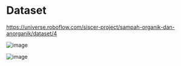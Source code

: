 # Dataset

https://universe.roboflow.com/siscer-project/sampah-organik-dan-anorganik/dataset/4

![image](https://github.com/user-attachments/assets/83a29fdb-a6e6-4cb4-8bcc-cfcd3a7b1b75)

![image](https://github.com/user-attachments/assets/427e777b-d98f-493d-b6b7-e585d8739405)
